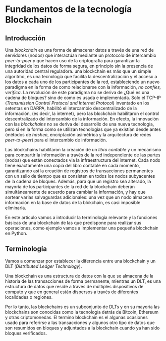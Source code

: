 # Fundamentos de la tecnología Blockchain


## Introducción

Una _blockchain_ es una forma de almacenar datos a través de una red de servidores (nodos) que interactúan mediante un protocolo de intercambio _peer-to-peer_ y que hacen uso de la criptografía para garantizar la integridad de los datos de forma segura, en principio sin la presencia de una autoridad central reguladora. una blockchain es más que un simple algoritmo, es una tecnología que facilita la descentralización y el acceso a los datos a cada uno de los participantes de la red, estableciendo un nuevo paradigma en la forma de como relacionarse con la información, _no confíes, verifica_. La revolución de este paradigma no se deriva de ¿Qué es una cadena de bloques? sino de como es usada e implementada. Solo el TCP-IP (_Transmission Control Protocol and Internet Protocol_) inventado en los setentas en DARPA, habilitó el intercambio descentralizado de la información, (es decir, la internet), pero las blockchain habilitaron el control descentralizado del intercambio de la información. En efecto, la innovación con las _blockchains_ no se deriva del desarrollo de una nueva tecnología, pero si en la forma como se  utilizan tecnologías que ya existían desde antes (métodos de _hasheo_, encriptación asimétrica y la arquitectura de redes _peer-to-peer_) para el intercambio de información.

Las blockchains habilitaron la creación de un *libro contable* y un mecanismo para compartir la información a través de la red independiente de las partes (nodos) que están conectados via la infraestructura del internet. Cada nodo tiene exactamente una copia del libro contable en cada momento, garantizando así la creación de registros de transacciones permanentes con un sello de tiempo que es consisten en todos los nodos subyacentes de la cadena de bloques. Además, para que un registro sea alterado, la mayoría de los participantes de la red de la blockchain deberán simultáneamente de acuerdo para cambiar la información, y hay que sortear varias salvaguardas adicionales: una vez que un nodo almacena información en la base de datos de la blokchain, es casi imposible eliminarla.

En este artículo vamos a introducir la terminología relevante y la funciones básicas de una blockchain de las que predispone para realizar sus operaciones, como ejemplo vamos a implementar una pequeña blockchain en Python.

## Terminología
Vamos a comenzar por establecer la diferencia entre una blockchain y un DLT (_Distributed Ledger Technology_).

Una blockchain es una estructura de datos con la que se almacena de la historia de las transacciones de forma permanente, mientras un DLT, es una estructura de datos que reside a través de múltiples dispositivos de computo y que en general están dispersos a través de diferentes localidades o regiones. 

Por lo tanto, las blockchains es un subconjunto de DLTs y en su mayoría las blockchains son conocidas como la tecnología detrás de Bitcoin, Ethereum y otras criptomonedas. El termino blockchain es el algunas ocasiones usado para referirse a las transacciones y algunos otro tipo de datos que son resumidos en bloques y adjuntados a la blockchain cuando ya han sido bloques verificados.
